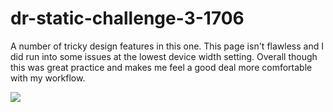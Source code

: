 # dr-static-challenge-3-1706

A number of tricky design features in this one.  This page isn't flawless and I did run into some issues at the lowest device width setting.  Overall though this was great practice and makes me feel a good deal more comfortable with my workflow.

<img src="https://davidjryan.github.io/dr-static-challenge-3-1706/">

